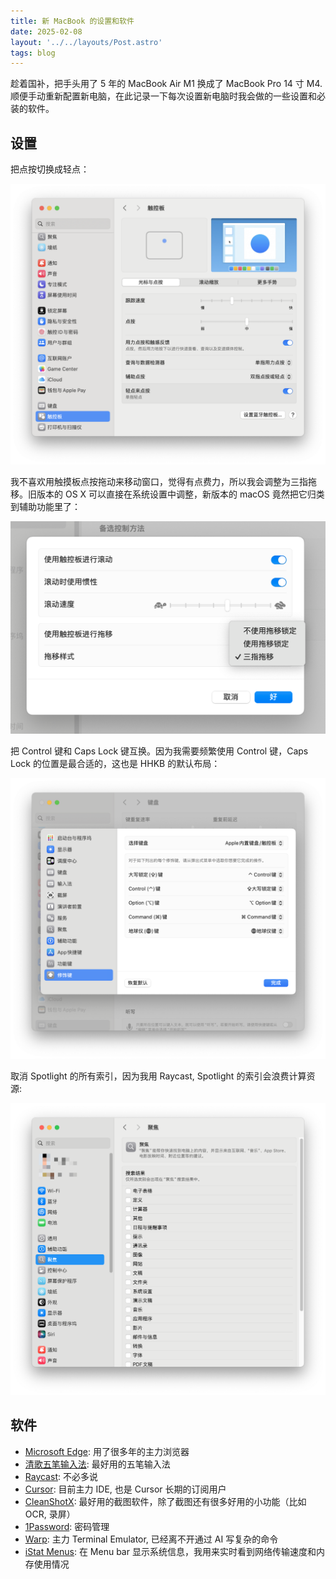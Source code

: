 ```yaml
---
title: 新 MacBook 的设置和软件
date: 2025-02-08
layout: '../../layouts/Post.astro'
tags: blog
---
```


趁着国补，把手头用了 5 年的 MacBook Air M1 换成了 MacBook Pro 14 寸 M4. 顺便手动重新配置新电脑，在此记录一下每次设置新电脑时我会做的一些设置和必装的软件。

## 设置

把点按切换成轻点：

![点按切换成轻点](<../../images/post/截屏2025-02-08 15.17.32.png>)

我不喜欢用触摸板点按拖动来移动窗口，觉得有点费力，所以我会调整为三指拖移。旧版本的 OS X 可以直接在系统设置中调整，新版本的 macOS 竟然把它归类到辅助功能里了：

![三指拖移](../../images/post/yTz2V0M4@2x.png)

把 Control 键和 Caps Lock 键互换。因为我需要频繁使用 Control 键，Caps Lock 的位置是最合适的，这也是 HHKB 的默认布局：

![Control 和 Caps Lock 互换](<../../images/post/截屏2025-02-08 15.23.55.png>)

取消 Spotlight 的所有索引，因为我用 Raycast, Spotlight 的索引会浪费计算资源:

![取消 Spotlight 的所有索引](../../images/post/EubH3SpF@2x.png)

## 软件

- [Microsoft Edge](https://www.microsoft.com/en-us/edge): 用了很多年的主力浏览器
- [清歌五笔输入法](https://qingg.im/): 最好用的五笔输入法
- [Raycast](https://www.raycast.com/): 不必多说
- [Cursor](https://www.cursor.com/): 目前主力 IDE, 也是 Cursor 长期的订阅用户
- [CleanShotX](https://cleanshot.com/): 最好用的截图软件，除了截图还有很多好用的小功能（比如 OCR, 录屏）
- [1Password](https://1password.com/): 密码管理
- [Warp](https://www.warp.dev/): 主力 Terminal Emulator, 已经离不开通过 AI 写复杂的命令
- [iStat Menus](https://bjango.com/mac/istatmenus/): 在 Menu bar 显示系统信息，我用来实时看到网络传输速度和内存使用情况